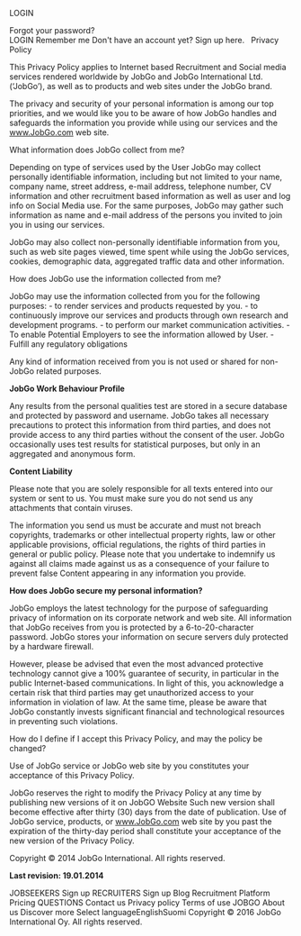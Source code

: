 LOGIN  
  
Forgot your password?  
LOGIN Remember me Don't have an account yet? Sign up here.   Privacy Policy

This Privacy Policy applies to Internet based Recruitment and Social media services rendered worldwide by JobGo and JobGo International Ltd. (‘JobGo’), as well as to products and web sites under the JobGo brand.

The privacy and security of your personal information is among our top priorities, and we would like you to be aware of how JobGo handles and safeguards the information you provide while using our services and the www.JobGo.com web site.

What information does JobGo collect from me?

Depending on type of services used by the User JobGo may collect personally identifiable information, including but not limited to your name, company name, street address, e-mail address, telephone number, CV information and other recruitment based information as well as user and log info on Social Media use. For the same purposes, JobGo may gather such information as name and e-mail address of the persons you invited to join you in using our services.

JobGo may also collect non-personally identifiable information from you, such as web site pages viewed, time spent while using the JobGo services, cookies, demographic data, aggregated traffic data and other information.

How does JobGo use the information collected from me?

JobGo may use the information collected from you for the following purposes: - to render services and products requested by you. - to continuously improve our services and products through own research and development programs. - to perform our market communication activities. - To enable Potential Employers to see the information allowed by User. - Fulfill any regulatory obligations

Any kind of information received from you is not used or shared for non-JobGo related purposes.

**JobGo Work Behaviour Profile**

Any results from the personal qualities test are stored in a secure database and protected by password and username. JobGo takes all necessary precautions to protect this information from third parties, and does not provide access to any third parties without the consent of the user. JobGo occasionally uses test results for statistical purposes, but only in an aggregated and anonymous form.

**Content Liability**

Please note that you are solely responsible for all texts entered into our system or sent to us. You must make sure you do not send us any attachments that contain viruses.

The information you send us must be accurate and must not breach copyrights, trademarks or other intellectual property rights, law or other applicable provisions, official regulations, the rights of third parties in general or public policy. Please note that you undertake to indemnify us against all claims made against us as a consequence of your failure to prevent false Content appearing in any information you provide.

**How does JobGo secure my personal information?**

JobGo employs the latest technology for the purpose of safeguarding privacy of information on its corporate network and web site. All information that JobGo receives from you is protected by a 6-to-20-character password. JobGo stores your information on secure servers duly protected by a hardware firewall.

However, please be advised that even the most advanced protective technology cannot give a 100% guarantee of security, in particular in the public Internet-based communications. In light of this, you acknowledge a certain risk that third parties may get unauthorized access to your information in violation of law. At the same time, please be aware that JobGo constantly invests significant financial and technological resources in preventing such violations.

How do I define if I accept this Privacy Policy, and may the policy be changed?

Use of JobGo service or JobGo web site by you constitutes your acceptance of this Privacy Policy.

JobGo reserves the right to modify the Privacy Policy at any time by publishing new versions of it on JobGO Website Such new version shall become effective after thirty (30) days from the date of publication. Use of JobGo service, products, or www.JobGo.com web site by you past the expiration of the thirty-day period shall constitute your acceptance of the new version of the Privacy Policy.

Copyright © 2014 JobGo International. All rights reserved. 

 **Last revision: 19.01.2014**

JOBSEEKERS Sign up RECRUITERS Sign up Blog Recruitment Platform Pricing QUESTIONS Contact us Privacy policy Terms of use JOBGO About us Discover more Select languageEnglishSuomi Copyright © 2016 JobGo International Oy. All rights reserved.